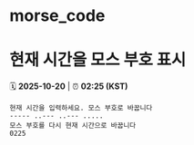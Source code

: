# morse_code
# 현재 시간을 모스 부호 표시
<!-- MORSE_TIME_START -->
🗓️ **2025-10-20** | ⏰ **02:25 (KST)**

```
현재 시간을 입력하세요. 모스 부호로 바꿉니다
----- ..--- ..--- .....
모스 부호를 다시 현재 시간으로 바꿉니다
0225
```
<!-- MORSE_TIME_END -->
